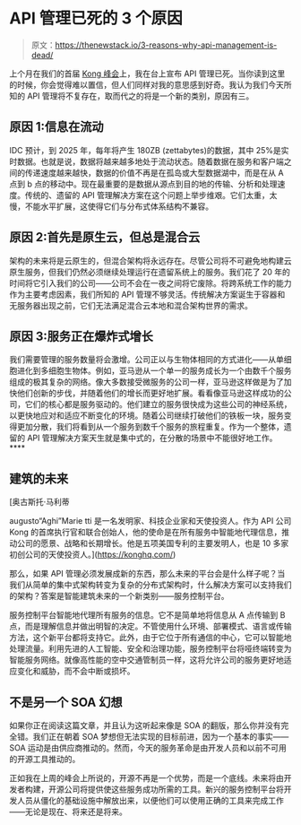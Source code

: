 # API 管理已死的 3 个原因

> 原文：<https://thenewstack.io/3-reasons-why-api-management-is-dead/>

上个月在我们的首届 [Kong 峰会](https://konghq.com/kong-summit/)上，我在台上宣布 API 管理已死。当你读到这里的时候，你会觉得难以置信，但人们同样对我的意思感到好奇。我认为我们今天所知的 API 管理将不复存在，取而代之的将是一个新的类别，原因有三。

## 原因 1:信息在流动

IDC 预计，到 2025 年，每年将产生 180ZB (zettabytes)的数据，其中 25%是实时数据。也就是说，数据将越来越多地处于流动状态。随着数据在服务和客户端之间的传递速度越来越快，数据的价值不再是在孤岛或大型数据湖中，而是在从 A 点到 b 点的移动中。现在最重要的是数据从源点到目的地的传输、分析和处理速度。传统的、遗留的 API 管理解决方案在这个问题上举步维艰。它们太重，太慢，不能水平扩展，这使得它们与分布式体系结构不兼容。

## 原因 2:首先是原生云，但总是混合云

架构的未来将是云原生的，但混合架构将永远存在。尽管公司将不可避免地构建云原生服务，但我们仍然必须继续处理运行在遗留系统上的服务。我们花了 20 年的时间将它引入我们的公司——公司不会在一夜之间将它废除。将跨系统工作的能力作为主要考虑因素，我们所知的 API 管理不够灵活。传统解决方案诞生于容器和无服务器出现之前，它们无法满足混合云本地和混合架构世界的需求。

## 原因 3:服务正在爆炸式增长

我们需要管理的服务数量将会激增。公司正以与生物体相同的方式进化——从单细胞进化到多细胞生物体。例如，亚马逊从一个单一的服务成长为一个由数千个服务组成的极其复杂的网络。像大多数接受微服务的公司一样，亚马逊这样做是为了加快他们创新的步伐，并随着他们的增长而更好地扩展。看看像亚马逊这样成功的公司，它们的核心都是服务驱动的。他们建立的服务很快成为这些公司的神经系统，以更快地应对和适应不断变化的环境。随着公司继续打破他们的铁板一块，服务变得更加分散，我们将看到从一个服务到数千个服务的旅程重复。作为一个整体，遗留的 API 管理解决方案天生就是集中式的，在分散的场景中不能很好地工作。****

## 建筑的未来

 [奥古斯托·马利蒂

augusto“Aghi”Marie tti 是一名发明家、科技企业家和天使投资人。作为 API 公司 Kong 的首席执行官和联合创始人，他的使命是在所有服务中智能地代理信息，推动公司的愿景、战略和长期增长。他是五项美国专利的主要发明人，也是 10 多家初创公司的天使投资人。](https://konghq.com/) 

那么，如果 API 管理必须发展成新的东西，那么未来的平台会是什么样子呢？当我们从简单的集中式架构转变为复杂的分布式架构时，什么解决方案可以支持我们的架构？答案是智能建筑未来的一个新类别——服务控制平台。

服务控制平台智能地代理所有服务的信息。它不是简单地将信息从 A 点传输到 B 点，而是理解信息并做出明智的决定。不管使用什么环境、部署模式、语言或传输方法，这个新平台都将支持它。此外，由于它位于所有通信的中心，它可以智能地处理流量。利用先进的人工智能、安全和治理功能，服务控制平台将哑终端转变为智能服务网络。就像高性能的空中交通管制员一样，这将允许公司的服务更好地适应变化和威胁，而不会中断或损坏。

## 不是另一个 SOA 幻想

如果你正在阅读这篇文章，并且认为这听起来像是 SOA 的翻版，那么你并没有完全错。我们正在朝着 SOA 梦想但无法实现的目标前进，因为一个基本的事实——SOA 运动是由供应商推动的。然而，今天的服务革命是由开发人员和以前不可用的开源工具推动的。

正如我在上周的峰会上所说的，开源不再是一个优势，而是一个底线。未来将由开发者构建，开源公司将提供使这些服务成功所需的工具。新兴的服务控制平台将开发人员从僵化的基础设施中解放出来，以便他们可以使用正确的工具来完成工作——无论是现在、将来还是将来。

<svg xmlns:xlink="http://www.w3.org/1999/xlink" viewBox="0 0 68 31" version="1.1"><title>Group</title> <desc>Created with Sketch.</desc></svg>
